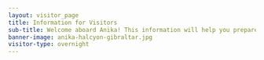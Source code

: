 ```yaml
---
layout: visitor_page
title: Information for Visitors 
sub-title: Welcome aboard Anika! This information will help you prepare for a few days sailing with us.
banner-image: anika-halcyon-gibraltar.jpg
visitor-type: overnight
---
```

